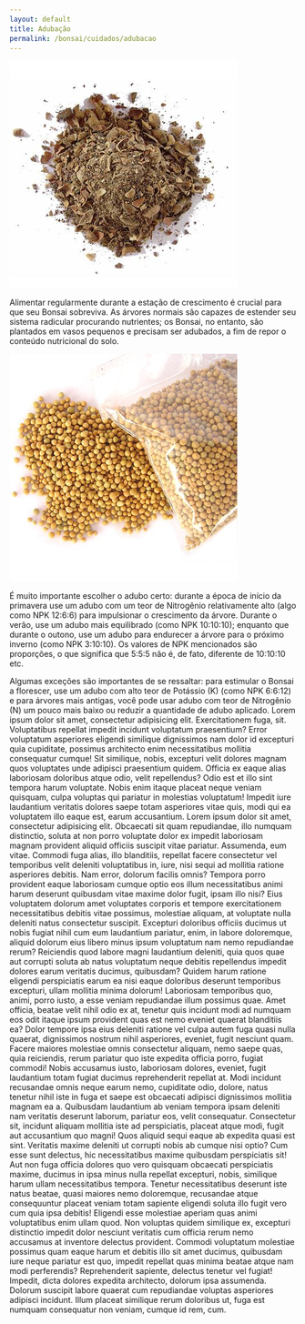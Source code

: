 ```yaml
---
layout: default
title: Adubação
permalink: /bonsai/cuidados/adubacao
---
```


<main class="main">
<img class="foto-esquerda" src="../../assets/images/adubacao/adubacao-organico-001.jpg" alt="Foto akadama">
<p class="paragrafo1">
Alimentar regularmente durante a estação de crescimento é crucial para que seu Bonsai sobreviva. As árvores normais são capazes de estender seu sistema radicular procurando nutrientes; os Bonsai, no entanto, são plantados em vasos pequenos e precisam ser adubados, a fim de repor o conteúdo nutricional do solo.
</p>
<img class="foto-direita" src="../../assets/images/adubacao/adubacao-osmocote-001.jpg" alt="Foto substrato">
<p class="paragrafo2">
É muito importante escolher o adubo certo: durante a época de início da primavera use um adubo com um teor de Nitrogênio relativamente alto (algo como NPK 12:6:6) para impulsionar o crescimento da árvore. Durante o verão, use um adubo mais equilibrado (como NPK 10:10:10); enquanto que durante o outono, use um adubo para endurecer a árvore para o próximo inverno (como NPK 3:10:10). Os valores de NPK mencionados são proporções, o que significa que 5:5:5 não é, de fato, diferente de 10:10:10 etc.
</p>
<p class="paragrafo2">
Algumas exceções são importantes de se ressaltar: para estimular o Bonsai a florescer, use um adubo com alto teor de Potássio (K) (como NPK 6:6:12) e para árvores mais antigas, você pode usar adubo com teor de Nitrogênio (N) um pouco mais baixo ou reduzir a quantidade de adubo aplicado. Lorem ipsum dolor sit amet, consectetur adipisicing elit. Exercitationem fuga, sit. Voluptatibus repellat impedit incidunt voluptatum praesentium? Error voluptatum asperiores eligendi similique dignissimos nam dolor id excepturi quia cupiditate, possimus architecto enim necessitatibus mollitia consequatur cumque! Sit similique, nobis, excepturi velit dolores magnam quos voluptates unde adipisci praesentium quidem. Officia ex eaque alias laboriosam doloribus atque odio, velit repellendus? Odio est et illo sint tempora harum voluptate. Nobis enim itaque placeat neque veniam quisquam, culpa voluptas qui pariatur in molestias voluptatum! Impedit iure laudantium veritatis dolores saepe totam asperiores vitae quis, modi qui ea voluptatem illo eaque est, earum accusantium. Lorem ipsum dolor sit amet, consectetur adipisicing elit. Obcaecati sit quam repudiandae, illo numquam distinctio, soluta at non porro voluptate dolor ex impedit laboriosam magnam provident aliquid officiis suscipit vitae pariatur. Assumenda, eum vitae. Commodi fuga alias, illo blanditiis, repellat facere consectetur vel temporibus velit deleniti voluptatibus in, iure, nisi sequi ad mollitia ratione asperiores debitis. Nam error, dolorum facilis omnis? Tempora porro provident eaque laboriosam cumque optio eos illum necessitatibus animi harum deserunt quibusdam vitae maxime dolor fugit, ipsam illo nisi? Eius voluptatem dolorum amet voluptates corporis et tempore exercitationem necessitatibus debitis vitae possimus, molestiae aliquam, at voluptate nulla deleniti natus consectetur suscipit. Excepturi doloribus officiis ducimus ut nobis fugiat nihil cum eum laudantium pariatur, enim, in labore doloremque, aliquid dolorum eius libero minus ipsum voluptatum nam nemo repudiandae rerum? Reiciendis quod labore magni laudantium deleniti, quia quos quae aut corrupti soluta ab natus voluptatum neque debitis repellendus impedit dolores earum veritatis ducimus, quibusdam? Quidem harum ratione eligendi perspiciatis earum ea nisi eaque doloribus deserunt temporibus excepturi, ullam mollitia minima dolorum! Laboriosam temporibus quo, animi, porro iusto, a esse veniam repudiandae illum possimus quae. Amet officia, beatae velit nihil odio ex at, tenetur quis incidunt modi ad numquam eos odit itaque ipsum provident quas est nemo eveniet quaerat blanditiis ea? Dolor tempore ipsa eius deleniti ratione vel culpa autem fuga quasi nulla quaerat, dignissimos nostrum nihil asperiores, eveniet, fugit nesciunt quam. Facere maiores molestiae omnis consectetur aliquam, nemo saepe quas, quia reiciendis, rerum pariatur quo iste expedita officia porro, fugiat commodi! Nobis accusamus iusto, laboriosam dolores, eveniet, fugit laudantium totam fugiat ducimus reprehenderit repellat at. Modi incidunt recusandae omnis neque earum nemo, cupiditate odio, dolore, natus tenetur nihil iste in fuga et saepe est obcaecati adipisci dignissimos mollitia magnam ea a. Quibusdam laudantium ab veniam tempora ipsam deleniti nam veritatis deserunt laborum, pariatur eos, velit consequatur. Consectetur sit, incidunt aliquam mollitia iste ad perspiciatis, placeat atque modi, fugit aut accusantium quo magni! Quos aliquid sequi eaque ab expedita quasi est sint. Veritatis maxime deleniti ut corrupti nobis ab cumque nisi optio? Cum esse sunt delectus, hic necessitatibus maxime quibusdam perspiciatis sit! Aut non fuga officia dolores quo vero quisquam obcaecati perspiciatis maxime, ducimus in ipsa minus nulla repellat excepturi, nobis, similique harum ullam necessitatibus tempora. Tenetur necessitatibus deserunt iste natus beatae, quasi maiores nemo doloremque, recusandae atque consequuntur placeat veniam totam sapiente eligendi soluta illo fugit vero cum quia ipsa debitis! Eligendi esse molestiae aperiam quas animi voluptatibus enim ullam quod. Non voluptas quidem similique ex, excepturi distinctio impedit dolor nesciunt veritatis cum officia rerum nemo accusamus at inventore delectus provident. Commodi voluptatum molestiae possimus quam eaque harum et debitis illo sit amet ducimus, quibusdam iure neque pariatur est quo, impedit repellat quas minima beatae atque nam modi perferendis? Reprehenderit sapiente, delectus tenetur vel fugiat! Impedit, dicta dolores expedita architecto, dolorum ipsa assumenda. Dolorum suscipit labore quaerat cum repudiandae voluptas asperiores adipisci incidunt. Illum placeat similique rerum doloribus ut, fuga est numquam consequatur non veniam, cumque id rem, cum.
</p>
</main>
